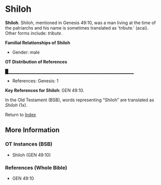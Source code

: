 # Shiloh
**Shiloh**. 
Shiloh, mentioned in Genesis 49:10, was a man living at the time of the patriarchs and his name is sometimes translated as 'tribute.' (acai). 
Other forms include: 
*tribute*. 




**Familial Relationships of Shiloh**


* Gender: male


**OT Distribution of References**

█▁▁▁▁▁▁▁▁▁▁▁▁▁▁▁▁▁▁▁▁▁▁▁▁▁▁▁▁▁▁▁▁▁▁▁▁▁▁
* References: Genesis: 1



**Key References for Shiloh**: 
GEN 49:10. 


In the Old Testament (BSB), words representing “Shiloh” are translated as 
*Shiloh* (1x). 




Return to [Index](00-Index.md)

## More Information

### OT Instances (BSB)

* Shiloh (GEN 49:10)



### References (Whole Bible)

* GEN 49:10



